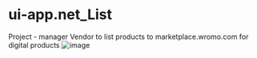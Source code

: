 # ui-app.net_List
Project - manager Vendor to list products to marketplace.wromo.com for digital products
![image](https://github.com/user-attachments/assets/9fab6334-15d0-46b2-a7ab-3788079a35b4)
